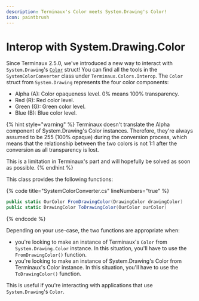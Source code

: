 ```yaml
---
description: Terminaux's Color meets System.Drawing's Color!
icon: paintbrush
---
```


# Interop with System.Drawing.Color

Since Terminaux 2.5.0, we've introduced a new way to interact with `System.Drawing`'s [`Color`](https://learn.microsoft.com/en-us/dotnet/api/system.drawing.color?view=net-8.0) struct! You can find all the tools in the `SystemColorConverter` class under `Terminaux.Colors.Interop`. The `Color` struct from `System.Drawing` represents the four color components:

* Alpha (A): Color opaqueness level. 0% means 100% transparency.
* Red (R): Red color level.
* Green (G): Green color level.
* Blue (B): Blue color level.

{% hint style="warning" %}
Terminaux doesn't translate the Alpha component of System.Drawing's Color instances. Therefore, they're always assumed to be 255 (100% opaque) during the conversion process, which means that the relationship between the two colors is not 1:1 after the conversion as all transparency is lost.

This is a limitation in Terminaux's part and will hopefully be solved as soon as possible.
{% endhint %}

This class provides the following functions:

{% code title="SystemColorConverter.cs" lineNumbers="true" %}
```csharp
public static OurColor FromDrawingColor(DrawingColor drawingColor)
public static DrawingColor ToDrawingColor(OurColor ourColor)
```
{% endcode %}

Depending on your use-case, the two functions are appropriate when:

* you're looking to make an instance of Terminaux's `Color` from `System.Drawing.Color` instance. In this situation, you'll have to use the `FromDrawingColor()` function.
* you're looking to make an instance of System.Drawing's Color from Terminaux's Color instance. In this situation, you'll have to use the `ToDrawingColor()` function.

This is useful if you're interacting with applications that use `System.Drawing`'s `Color`.
